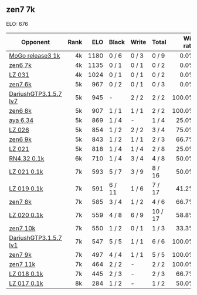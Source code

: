 ## zen7 7k ##

ELO: 676

Opponent | Rank | ELO | Black | Write | Total | Win rate
---------|-----:|----:|-------|-------|-------|-------:
[MoGo release3 1k](MoGo%20release3%201k.md) | 4k | 1180 | 0 / 6 | 0 / 3 | 0 / 9 | 0.0%
[zen6 7k](zen6%207k.md) | 4k | 1135 | 0 / 1 | 0 / 1 | 0 / 2 | 0.0%
[LZ 031](LZ%20031.md) | 4k | 1024 | 0 / 1 | 0 / 1 | 0 / 2 | 0.0%
[zen7 6k](zen7%206k.md) | 5k | 967 | 0 / 2 | 0 / 1 | 0 / 3 | 0.0%
[DariushGTP3.1.5.7 lv7](DariushGTP3.1.5.7%20lv7.md) | 5k | 945 | - | 2 / 2 | 2 / 2 | 100.0%
[zen6 8k](zen6%208k.md) | 5k | 907 | 1 / 1 | 1 / 1 | 2 / 2 | 100.0%
[aya 6.34](aya%206.34.md) | 5k | 869 | 1 / 4 | - | 1 / 4 | 25.0%
[LZ 026](LZ%20026.md) | 5k | 854 | 1 / 2 | 2 / 2 | 3 / 4 | 75.0%
[zen6 9k](zen6%209k.md) | 5k | 843 | 1 / 2 | 1 / 1 | 2 / 3 | 66.7%
[LZ 021](LZ%20021.md) | 5k | 818 | 1 / 4 | 1 / 4 | 2 / 8 | 25.0%
[RN4.32 0.1k](RN4.32%200.1k.md) | 6k | 710 | 1 / 4 | 3 / 4 | 4 / 8 | 50.0%
[LZ 021 0.1k](LZ%20021%200.1k.md) | 7k | 593 | 5 / 7 | 3 / 9 | 8 / 16 | 50.0%
[LZ 019 0.1k](LZ%20019%200.1k.md) | 7k | 591 | 6 / 11 | 1 / 6 | 7 / 17 | 41.2%
[zen7 8k](zen7%208k.md) | 7k | 585 | 3 / 4 | 1 / 2 | 4 / 6 | 66.7%
[LZ 020 0.1k](LZ%20020%200.1k.md) | 7k | 559 | 4 / 8 | 6 / 9 | 10 / 17 | 58.8%
[zen7 10k](zen7%2010k.md) | 7k | 550 | 1 / 2 | 0 / 1 | 1 / 3 | 33.3%
[DariushGTP3.1.5.7 lv1](DariushGTP3.1.5.7%20lv1.md) | 7k | 547 | 5 / 5 | 1 / 1 | 6 / 6 | 100.0%
[zen7 9k](zen7%209k.md) | 7k | 497 | 4 / 4 | 1 / 1 | 5 / 5 | 100.0%
[zen7 11k](zen7%2011k.md) | 7k | 464 | 2 / 2 | - | 2 / 2 | 100.0%
[LZ 018 0.1k](LZ%20018%200.1k.md) | 7k | 445 | 2 / 3 | - | 2 / 3 | 66.7%
[LZ 017 0.1k](LZ%20017%200.1k.md) | 8k | 284 | 1 / 2 | - | 1 / 2 | 50.0%
